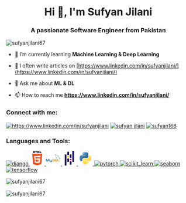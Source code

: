 <h1 align="center">Hi 👋, I'm Sufyan Jilani</h1>
<h3 align="center">A passionate Software Engineer from Pakistan</h3>

<p align="left"> <img src="https://komarev.com/ghpvc/?username=sufyanjilani67&label=Profile%20views&color=0e75b6&style=flat" alt="sufyanjilani67" /> </p>

- 🌱 I’m currently learning **Machine Learning & Deep Learning**

- 📝 I often write articles on [https://www.linkedin.com/in/sufyanjilani/](https://www.linkedin.com/in/sufyanjilani/)

- 💬 Ask me about **ML & DL**

- 📫 How to reach me **https://www.linkedin.com/in/sufyanjilani/**

<h3 align="left">Connect with me:</h3>
<p align="left">
<a href="https://linkedin.com/in/https://www.linkedin.com/in/sufyanjilani" target="blank"><img align="center" src="https://raw.githubusercontent.com/rahuldkjain/github-profile-readme-generator/master/src/images/icons/Social/linked-in-alt.svg" alt="https://www.linkedin.com/in/sufyanjilani" height="30" width="40" /></a>
<a href="https://fb.com/sufyan jilani" target="blank"><img align="center" src="https://raw.githubusercontent.com/rahuldkjain/github-profile-readme-generator/master/src/images/icons/Social/facebook.svg" alt="sufyan jilani" height="30" width="40" /></a>
<a href="https://www.leetcode.com/sufyan168" target="blank"><img align="center" src="https://raw.githubusercontent.com/rahuldkjain/github-profile-readme-generator/master/src/images/icons/Social/leet-code.svg" alt="sufyan168" height="30" width="40" /></a>
</p>

<h3 align="left">Languages and Tools:</h3>
<p align="left"> <a href="https://www.djangoproject.com/" target="_blank" rel="noreferrer"> <img src="https://cdn.worldvectorlogo.com/logos/django.svg" alt="django" width="40" height="40"/> </a> <a href="https://www.w3.org/html/" target="_blank" rel="noreferrer"> <img src="https://raw.githubusercontent.com/devicons/devicon/master/icons/html5/html5-original-wordmark.svg" alt="html5" width="40" height="40"/> </a> <a href="https://www.mysql.com/" target="_blank" rel="noreferrer"> <img src="https://raw.githubusercontent.com/devicons/devicon/master/icons/mysql/mysql-original-wordmark.svg" alt="mysql" width="40" height="40"/> </a> <a href="https://pandas.pydata.org/" target="_blank" rel="noreferrer"> <img src="https://raw.githubusercontent.com/devicons/devicon/2ae2a900d2f041da66e950e4d48052658d850630/icons/pandas/pandas-original.svg" alt="pandas" width="40" height="40"/> </a> <a href="https://www.python.org" target="_blank" rel="noreferrer"> <img src="https://raw.githubusercontent.com/devicons/devicon/master/icons/python/python-original.svg" alt="python" width="40" height="40"/> </a> <a href="https://pytorch.org/" target="_blank" rel="noreferrer"> <img src="https://www.vectorlogo.zone/logos/pytorch/pytorch-icon.svg" alt="pytorch" width="40" height="40"/> </a> <a href="https://scikit-learn.org/" target="_blank" rel="noreferrer"> <img src="https://upload.wikimedia.org/wikipedia/commons/0/05/Scikit_learn_logo_small.svg" alt="scikit_learn" width="40" height="40"/> </a> <a href="https://seaborn.pydata.org/" target="_blank" rel="noreferrer"> <img src="https://seaborn.pydata.org/_images/logo-mark-lightbg.svg" alt="seaborn" width="40" height="40"/> </a> <a href="https://www.tensorflow.org" target="_blank" rel="noreferrer"> <img src="https://www.vectorlogo.zone/logos/tensorflow/tensorflow-icon.svg" alt="tensorflow" width="40" height="40"/> </a> </p>

<p><img align="center" src="https://github-readme-stats.vercel.app/api/top-langs?username=sufyanjilani67&show_icons=true&locale=en&layout=compact" alt="sufyanjilani67" /></p>

<p><img align="center" src="https://github-readme-streak-stats.herokuapp.com/?user=sufyanjilani67&" alt="sufyanjilani67" /></p>
